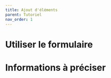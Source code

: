 ```yaml
---
title: Ajout d'éléments
parent: Tutoriel
nav_order: 1
---
```


# Utiliser le formulaire



# Informations à préciser
